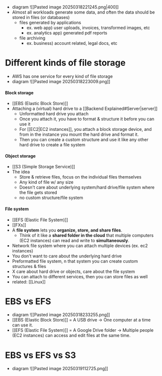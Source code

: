 - diagram
	![[Pasted image 20250318221245.png|400]]
- Almost all workloads generate some data, and often the data should be stored in files (or databases)
	- files generated by applications 
		- ex. web app) user uploads, invoices, transformed images, etc
		- ex. analytics app) generated pdf reports
	- file archiving
		- ex. business) account related, legal docs, etc
# Different kinds of file storage
- AWS has one service for every kind of file storage
- diagram
	![[Pasted image 20250318223009.png]]
#### Block storage
- [[EBS (Elastic Block Store)]]
- Attaching a (virtual) hard drive to a [[Backend Explained#Server|server]]
	- Unformatted hard drive you attach 
	- Once you attach it,  you have to format & structure it before you can use it
	- For [[EC2|EC2 instances]], you attach a block storage device, and from in the instance you mount the hard drive and format it. 
	- Then you can create a custom structure and use it like any other hard drive to create a file system
#### Object storage
- [[S3 (Simple Storage Service)]]
- The idea
	- Store & retrieve files, focus on the individual files themselves
	- Any kind of file w/ any size
	- Doesn't care about underlying system/hard drive/file system where the file gets stored
	- no custom structure/file system
#### File system
- [[EFS (Elastic File System)]]
- [[FXs]]
- A **file system** lets you **organize, store, and share files**.
	- Think of it like a **shared folder in the cloud** that multiple computers (EC2 instances) can read and write to **simultaneously**.
- Network file system where you can attach multiple devices (ex. ec2 instances)
- You don't want to care about the underlying hard drive
- Preformatted file system, n that system you can create custom structures & files
- X care about hard drive or objects, care about the file system
- You can attach to different services, then you can store files as well
- related: [[Linux]]

# EBS vs EFS
- diagram
	![[Pasted image 20250318233255.png]]
- [[EBS (Elastic Block Store)]] = A USB drive → One computer at a time can use it.
- [[EFS (Elastic File System)]]  = A Google Drive folder → Multiple people (EC2 instances) can access and edit files at the same time.

# EBS vs EFS vs S3
- diagram
	![[Pasted image 20250319112725.png]]